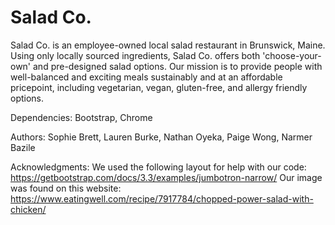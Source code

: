 # Salad Co. 
Salad Co. is an employee-owned local salad restaurant in Brunswick, Maine. Using only locally sourced ingredients, Salad Co. offers both 'choose-your-own' and pre-designed salad options. Our mission is to provide people with well-balanced and exciting meals sustainably and at an affordable pricepoint, including vegetarian, vegan, gluten-free, and allergy friendly options. 

Dependencies: Bootstrap, Chrome

Authors: Sophie Brett, Lauren Burke, Nathan Oyeka, Paige Wong, Narmer Bazile

Acknowledgments: We used the following layout for help with our code: https://getbootstrap.com/docs/3.3/examples/jumbotron-narrow/
Our image was found on this website: https://www.eatingwell.com/recipe/7917784/chopped-power-salad-with-chicken/ 
